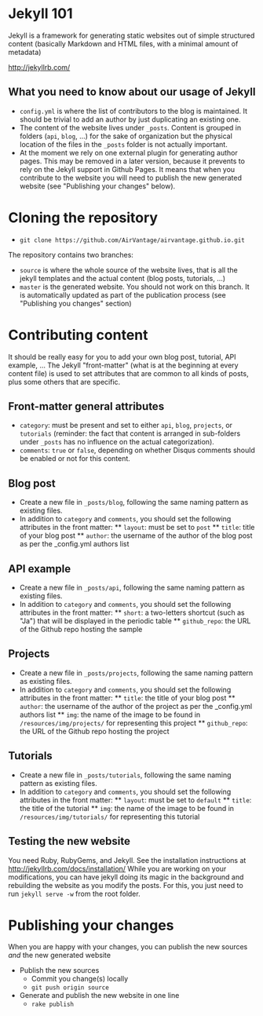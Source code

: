 Jekyll 101
==========

Jekyll is a framework for generating static websites out of simple structured content (basically Markdown and HTML files, with a minimal amount of metadata)

http://jekyllrb.com/

What you need to know about our usage of Jekyll
-----------------------------------------------

* `config.yml` is where the list of contributors to the blog is maintained. It should be trivial to add an author by just duplicating an existing one.
* The content of the website lives under `_posts`. Content is grouped in folders (`api`, `blog`, ...) for the sake of organization but the physical location of the files in the `_posts` folder is not actually important.
* At the moment we rely on one external plugin for generating author pages. This may be removed in a later version, because it prevents to rely on the Jekyll support in Github Pages. It means that when you contribute to the website you will need to publish the new generated website (see "Publishing your changes" below).

Cloning the repository
======================

* `git clone https://github.com/AirVantage/airvantage.github.io.git`

The repository contains two branches:
* `source` is where the whole source of the website lives, that is all the jekyll templates and the actual content (blog posts, tutorials, ...)
* `master` is the generated website. You should not work on this branch. It is automatically updated as part of the publication process (see "Publishing you changes" section)

Contributing content
====================

It should be really easy for you to add your own blog post, tutorial, API example, ...
The Jekyll "front-matter" (what is at the beginning at every content file) is used to set attributes that are common to all kinds of posts, plus some others that are specific.

Front-matter general attributes
-------------------------------

* `category`: must be present and set to either `api`, `blog`, `projects`, or `tutorials` (reminder: the fact that content is arranged in sub-folders under `_posts` has no influence on the actual categorization).
* `comments`: `true` or `false`, depending on whether Disqus comments should be enabled or not for this content.

Blog post
---------

* Create a new file in `_posts/blog`, following the same naming pattern as existing files.
* In addition to `category` and `comments`, you should set the following attributes in the front matter:
** `layout`: must be set to `post`
** `title`: title of your blog post
** `author`: the username of the author of the blog post as per the _config.yml authors list

API example
-----------

* Create a new file in `_posts/api`, following the same naming pattern as existing files.
* In addition to `category` and `comments`, you should set the following attributes in the front matter:
** `short`: a two-letters shortcut (such as "Ja") that will be displayed in the periodic table
** `github_repo`: the URL of the Github repo hosting the sample

Projects
--------

* Create a new file in `_posts/projects`, following the same naming pattern as existing files.
* In addition to `category` and `comments`, you should set the following attributes in the front matter:
** `title`: the title of your blog post
** `author`: the username of the author of the project as per the _config.yml authors list
** `img`: the name of the image to be found in `/resources/img/projects/` for representing this project
** `github_repo`: the URL of the Github repo hosting the project

Tutorials
---------

* Create a new file in `_posts/tutorials`, following the same naming pattern as existing files.
* In addition to `category` and `comments`, you should set the following attributes in the front matter:
** `layout`: must be set to `default`
** `title`: the title of the tutorial
** `img`: the name of the image to be found in `/resources/img/tutorials/` for representing this tutorial


Testing the new website
-----------------------

You need Ruby, RubyGems, and Jekyll. See the installation instructions at http://jekyllrb.com/docs/installation/
While you are working on your modifications, you can have jekyll doing its magic in the background and rebuilding the website as you modify the posts. For this, you just need to run `jekyll serve -w` from the root folder.

Publishing your changes
=======================

When you are happy with your changes, you can publish the new sources _and_ the new generated website

* Publish the new sources
    * Commit you change(s) locally
    * `git push origin source`
* Generate and publish the new website in one line
    * `rake publish`

